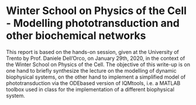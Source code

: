 # Winter School on Physics of the Cell - Modelling phototransduction and other biochemical networks
This report is based on the hands-on session, given at the University of Trento by Prof. Daniele Dell’Orco, on January 29th, 2020, in the context of the Winter School on Physics of the Cell. The objective of this write-up is on one hand to briefly synthesize the lecture on the modelling of dynamic biophysical systems, on the other hand to implement a simplified model of phototransduction via the ODEbased version of IQMtools, i.e. a MATLAB toolbox used in class for the implementation of a different biophysical system.
